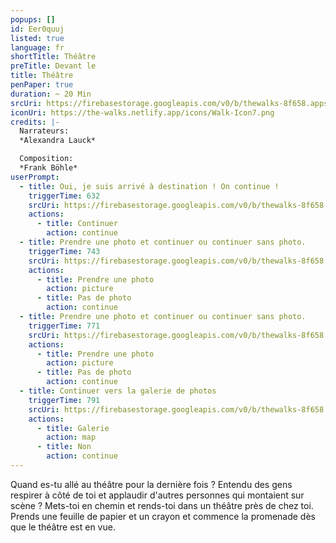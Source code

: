 ```yaml
---
popups: []
id: Eer0quuj
listed: true
language: fr
shortTitle: Théâtre
preTitle: Devant le
title: Théâtre
penPaper: true
duration: ~ 20 Min
srcUri: https://firebasestorage.googleapis.com/v0/b/thewalks-8f658.appspot.com/o/mp3%2Fv0%2Ffr_Eer0quuj%2Ffr_Eer0quuj.mp3?alt=media&token=bd7a16fe-764f-4b09-bcc9-8dfcb3bd1977
iconUri: https://the-walks.netlify.app/icons/Walk-Icon7.png
credits: |-
  Narrateurs:
  *Alexandra Lauck*

  Composition:
  *Frank Böhle*
userPrompt:
  - title: Oui, je suis arrivé à destination ! On continue !
    triggerTime: 632
    srcUri: https://firebasestorage.googleapis.com/v0/b/thewalks-8f658.appspot.com/o/static%2Fmedias%2Fde_Eer0quuj_loop_1.mp3?alt=media&token=343f6878-9a37-4a07-bbcd-b53cc6048f1b
    actions:
      - title: Continuer
        action: continue
  - title: Prendre une photo et continuer ou continuer sans photo.
    triggerTime: 743
    srcUri: https://firebasestorage.googleapis.com/v0/b/thewalks-8f658.appspot.com/o/static%2Fmedias%2Fde_Eer0quuj_loop_2.mp3?alt=media&token=abd4d2f9-fbdc-40c4-bf72-5980d7210bb9
    actions:
      - title: Prendre une photo
        action: picture
      - title: Pas de photo
        action: continue
  - title: Prendre une photo et continuer ou continuer sans photo.
    triggerTime: 771
    srcUri: https://firebasestorage.googleapis.com/v0/b/thewalks-8f658.appspot.com/o/static%2Fmedias%2Fde_Eer0quuj_loop_3.mp3?alt=media&token=1b47c2d6-0ff0-456d-9cd7-23734926441e
    actions:
      - title: Prendre une photo
        action: picture
      - title: Pas de photo
        action: continue
  - title: Continuer vers la galerie de photos
    triggerTime: 791
    srcUri: https://firebasestorage.googleapis.com/v0/b/thewalks-8f658.appspot.com/o/static%2Fmedias%2Fmulti_Zeubeel8_loop.mp3?alt=media&token=88349085-3303-48b9-bdc6-fd7b09519a26
    actions:
      - title: Galerie
        action: map
      - title: Non
        action: continue
---
```

Quand es-tu allé au théâtre pour la dernière fois ? Entendu des gens respirer à côté de toi et applaudir d'autres personnes qui montaient sur scène ? Mets-toi en chemin et rends-toi dans un théâtre près de chez toi. Prends une feuille de papier et un crayon et commence la promenade dès que le théâtre est en vue.

